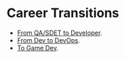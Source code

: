 # Career Transitions

- [From QA/SDET to Developer](./qa-sdet-to-dev.md).
- [From Dev to DevOps](./dev-to-devops.md).
- [To Game Dev](./game-dev.md).
